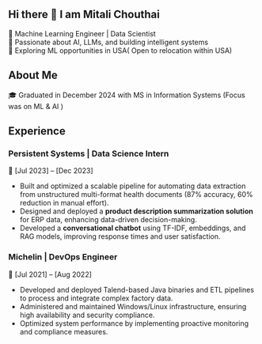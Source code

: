 ## Hi there 👋 I am Mitali Chouthai

🎯 Machine Learning Engineer | Data Scientist  
🚀 Passionate about AI, LLMs, and building intelligent systems  
📍 Exploring ML opportunities in USA( Open to relocation within USA)

## About Me
🎓 Graduated in December 2024 with MS in Information Systems (Focus was on ML & AI )

## Experience

### Persistent Systems | Data Science Intern
📅 [Jul 2023] – [Dec 2023]  
- Built and optimized a scalable pipeline for automating data extraction from unstructured multi-format health documents (87% accuracy, 60% reduction in manual effort).  
- Designed and deployed a **product description summarization solution** for ERP data, enhancing data-driven decision-making.  
- Developed a **conversational chatbot** using TF-IDF, embeddings, and RAG models, improving response times and user satisfaction.
  
### Michelin | DevOps Engineer
📅 [Jul 2021] – [Aug 2022]  
- Developed and deployed Talend-based Java binaries and ETL pipelines to process and integrate complex factory data.  
- Administered and maintained Windows/Linux infrastructure, ensuring high availability and security compliance.  
- Optimized system performance by implementing proactive monitoring and compliance measures.  


